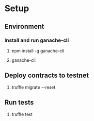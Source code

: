 # Setup

## Environment

### Install and run ganache-cli

1. npm install -g ganache-cli

2. ganache-cli

## Deploy contracts to testnet

1. truffle migrate --reset

## Run tests

1. truffle test
